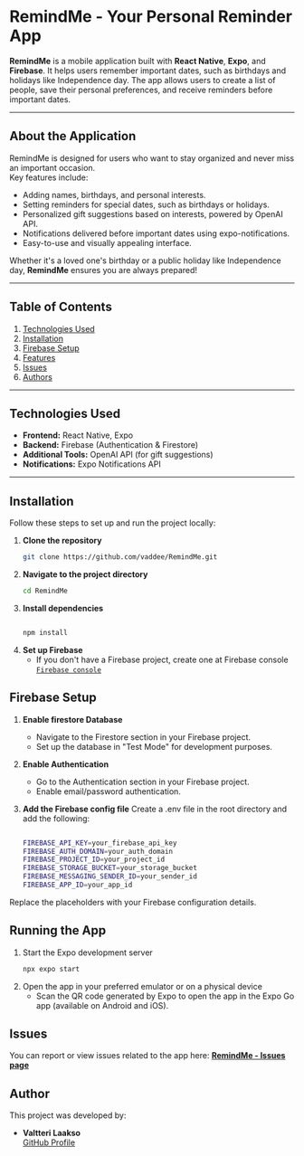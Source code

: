 # RemindMe - Your Personal Reminder App

**RemindMe** is a mobile application built with **React Native**, **Expo**, and **Firebase**. It helps users remember important dates, such as birthdays and holidays like Independence day. The app allows users to create a list of people, save their personal preferences, and receive reminders before important dates.

---

## **About the Application**

RemindMe is designed for users who want to stay organized and never miss an important occasion.  
Key features include:

- Adding names, birthdays, and personal interests.
- Setting reminders for special dates, such as birthdays or holidays.
- Personalized gift suggestions based on interests, powered by OpenAI API.
- Notifications delivered before important dates using expo-notifications.
- Easy-to-use and visually appealing interface.

Whether it's a loved one's birthday or a public holiday like Independence day, **RemindMe** ensures you are always prepared!

--- 

## **Table of Contents**

1. [Technologies Used](#technologies-used)
2. [Installation](#installation)
3. [Firebase Setup](#firebase-setup)
4. [Features](#features)
5. [Issues](#issues)
6. [Authors](#authors)


---

## **Technologies Used**

- **Frontend:** React Native, Expo
- **Backend:** Firebase (Authentication & Firestore)
- **Additional Tools:** OpenAI API (for gift suggestions)
- **Notifications:** Expo Notifications API

---

## **Installation**

Follow these steps to set up and run the project locally:

1. **Clone the repository**
   ```bash
   git clone https://github.com/vaddee/RemindMe.git
2. **Navigate to the project directory**
   ```bash
   cd RemindMe
3. **Install dependencies**
   ```bash

   npm install
4. **Set up Firebase**
   - If you don't have a Firebase project, create one at Firebase console [`Firebase console`](https://console.firebase.google.com/)

## **Firebase Setup**

1. **Enable firestore Database**
   - Navigate to the Firestore section in your Firebase project.
   - Set up the database in "Test Mode" for development purposes.
2. **Enable Authentication**
   - Go to the Authentication section in your Firebase project.
   - Enable email/password authentication.
3. **Add the Firebase config file**
   Create a .env file in the root directory and add the following:
   
   ```bash

   FIREBASE_API_KEY=your_firebase_api_key
   FIREBASE_AUTH_DOMAIN=your_auth_domain
   FIREBASE_PROJECT_ID=your_project_id
   FIREBASE_STORAGE_BUCKET=your_storage_bucket
   FIREBASE_MESSAGING_SENDER_ID=your_sender_id
   FIREBASE_APP_ID=your_app_id
Replace the placeholders with your Firebase configuration details.

## **Running the App**
1. Start the Expo development server
    ```bash
   npx expo start
2. Open the app in your preferred emulator or on a physical device
   - Scan the QR code generated by Expo to open the app in the Expo Go app (available on Android and iOS).
  
  ## **Issues**
  You can report or view issues related to the app here:
  [**RemindMe - Issues page**](https://github.com/vaddee/RemindMe/issues)

  ## **Author**

  This project was developed by:
 - **Valtteri Laakso**  
  [GitHub Profile](https://github.com/vaddee)




     
